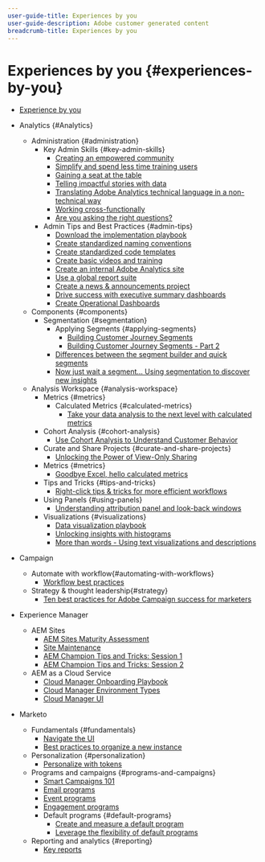 ```yaml
---
user-guide-title: Experiences by you
user-guide-description: Adobe customer generated content
breadcrumb-title: Experiences by you
---
```


# Experiences by you {#experiences-by-you}

+ [Experience by you](overview.md)

+ Analytics {#Analytics}
  + Administration {#administration} 
    + Key Admin Skills {#key-admin-skills}
      + [Creating an empowered community](/analytics/administration/key-admin-skills/empowered-community.md)
      + [Simplify and spend less time training users](/analytics/administration/key-admin-skills/simplify-training-users.md)
      + [Gaining a seat at the table](/analytics/administration/key-admin-skills/gaining-a-seat-at-the-table.md)
      + [Telling impactful stories with data](/analytics/administration/key-admin-skills/telling-impactful-stories-with-data.md)
      + [Translating Adobe Analytics technical language in a non-technical way](/analytics/administration/key-admin-skills/translating-adobe-analytics-technical-language.md)
      + [Working cross-functionally](/analytics/administration/key-admin-skills/working-cross-functionally.md)
      + [Are you asking the right questions?](/analytics/administration/key-admin-skills/are-you-asking-the-right-questions.md)  
    + Admin Tips and Best Practices {#admin-tips}
      + [Download the implementation playbook](/analytics/administration/admin-tips/download-the-adobe-analytics-implementation-playbook.md)
      + [Create standardized naming conventions](/analytics/administration/admin-tips/create-standardized-naming-conventions.md)
      + [Create standardized code templates](/analytics/administration/admin-tips/create-standardized-code-templates.md)
      + [Create basic videos and training](/analytics/administration/admin-tips/create-basic-videos-and-training.md)
      + [Create an internal Adobe Analytics site](/analytics/administration/admin-tips/create-an-internal-adobe-analytics-site.md)
      + [Use a global report suite](/analytics/administration/admin-tips/use-a-global-report-suite.md)
      + [Create a news & announcements project](/analytics/administration/admin-tips/create-a-news-and-announcements-project.md)
      + [Drive success with executive summary dashboards](/analytics/administration/admin-tips/driving-success-with-executive-summary-dashboards.md)
      + [Create Operational Dashboards](/analytics/administration/admin-tips/create-operational-dashboards.md)
  + Components {#components}
    + Segmentation {#segmentation}
      + Applying Segments {#applying-segments}
        + [Building Customer Journey Segments](/analytics/analysis-workspace/applying-segments/building-customer-journey-segments.md)
        + [Building Customer Journey Segments - Part 2](/analytics/analysis-workspace/applying-segments/building-customer-journey-segments-part-two.md)
      + [Differences between the segment builder and quick segments](/analytics/components/segmentation/differences-between-the-segment-builder-and-quick-segments.md)
      + [Now just wait a segment… Using segmentation to discover new insights](/analytics/components/segmentation/segmentation-to-discover-new-insights.md)
  + Analysis Workspace {#analysis-workspace}
    + Metrics {#metrics}
      + Calculated Metrics {#calculated-metrics}
        + [Take your data analysis to the next level with calculated metrics](/analytics/components/calculated-metrics/take-your-data-analysis-to-the-next-level-with-calculated-metrics.md)
    + Cohort Analysis {#cohort-analysis}
      + [Use Cohort Analysis to Understand Customer Behavior](/analytics/analysis-workspace/cohort-analysis/use-cohort-analysis-to-understand-customer-behavior.md)
    + Curate and Share Projects {#curate-and-share-projects}
      + [Unlocking the Power of View-Only Sharing](/analytics/analysis-workspace/curate-and-share-projects/unlocking-the-power-of-view-only-sharing.md)
    + Metrics {#metrics}
      + [Goodbye Excel, hello calculated metrics](/analytics/analysis-workspace/metrics/goodbye-excel-hello-calculated-metrics.md)
    + Tips and Tricks {#tips-and-tricks}
      + [Right-click tips & tricks for more efficient workflows](/analytics/analysis-workspace/tips-and-tricks/right-click-tips-and-tricks-for-more-efficient-workflows.md)
    + Using Panels {#using-panels}
      + [Understanding attribution panel and look-back windows](/analytics/analysis-workspace/using-panels/understanding-adobe-analytics-attribution-panel-and-lookback-windows.md)
    + Visualizations {#visualizations}
      + [Data visualization playbook](/analytics/analysis-workspace/visualizations/data-visualization-playbook.md)
      + [Unlocking insights with histograms](/analytics/analysis-workspace/visualizations/unlocking-insights-with-histograms.md)
      + [More than words - Using text visualizations and descriptions](/analytics/analysis-workspace/visualizations/more-than-words-using-text-visualizations-and-descriptions.md)
+ Campaign
  + Automate with workflow{#automating-with-workflows}
    + [Workflow best practices](/campaign/automating-with-workflows/workflow-best-practices-for-marketers.md)
  + Strategy & thought leadership{#strategy}
    + [Ten best practices for Adobe Campaign success for marketers](/campaign/10-best-practices-for-marketers.md)
+ Experience Manager
  + AEM Sites
    + [AEM Sites Maturity Assessment](/experience-manager/sites/expert-resources/maturity-assessment.md)
    + [Site Maintenance](/experience-manager/sites/expert-resources/site-maintenance.md)
    + [AEM Champion Tips and Tricks: Session 1](/experience-manager/sites/expert-resources/champion-tips-1.md)
    + [AEM Champion Tips and Tricks: Session 2](/experience-manager/sites/expert-resources/champion-tips-2.md)
  + AEM as a Cloud Service
    + [Cloud Manager Onboarding Playbook](/experience-manager/cloud-service/expert-resources/aem-champions/onboarding-playbook.md)
    + [Cloud Manager Environment Types](/experience-manager/cloud-service/expert-resources/aem-champions/environment-types.md)
    + [Cloud Manager UI](/experience-manager/cloud-service/expert-resources/aem-champions/cloud-manager-ui.md)
+ Marketo
  + Fundamentals {#fundamentals}
    + [Navigate the UI](/marketo/fundamentals/ui-navigation.md)
    + [Best practices to organize a new instance](/marketo/fundamentals/best-practices-to-organize-a-new-instance.md)
  + Personalization {#personalization}
    + [Personalize with tokens](/marketo/personalization/personalize-with-tokens.md)
  + Programs and campaigns {#programs-and-campaigns}
    + [Smart Campaigns 101](/marketo/campaigns/smart-campaigns-101.md)
    + [Email programs](/marketo/programs/email-programs.md)
    + [Event programs](/marketo/programs/event-programs.md)
    + [Engagement programs](/marketo/programs/engagement-programs.md)
    + Default programs {#default-programs}
      + [Create and measure a default program](/marketo/programs/create-and-measure-default-programs.md)
      + [Leverage the flexibility of default programs](/marketo/programs/leverage-the-flexibility-of-default-programs.md)
  + Reporting and analytics {#reporting}
    + [Key reports](/marketo/reporting/key-reports.md)
